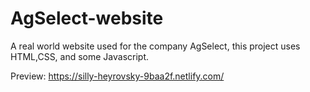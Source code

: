 # AgSelect-website
A real world website used for the company AgSelect, this project uses HTML,CSS, and some Javascript.

Preview: https://silly-heyrovsky-9baa2f.netlify.com/
